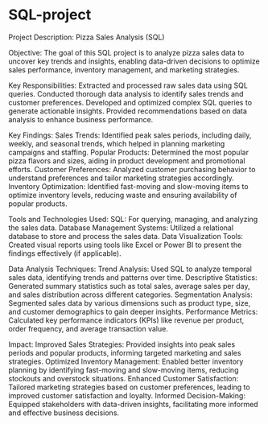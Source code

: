 # SQL-project
Project Description: Pizza Sales Analysis (SQL)

Objective:
The goal of this SQL project is to analyze pizza sales data to uncover key trends and insights, enabling data-driven decisions to optimize sales performance, inventory management, and marketing strategies.

Key Responsibilities:
Extracted and processed raw sales data using SQL queries.
Conducted thorough data analysis to identify sales trends and customer preferences.
Developed and optimized complex SQL queries to generate actionable insights.
Provided recommendations based on data analysis to enhance business performance.

Key Findings:
Sales Trends: Identified peak sales periods, including daily, weekly, and seasonal trends, which helped in planning marketing campaigns and staffing.
Popular Products: Determined the most popular pizza flavors and sizes, aiding in product development and promotional efforts.
Customer Preferences: Analyzed customer purchasing behavior to understand preferences and tailor marketing strategies accordingly.
Inventory Optimization: Identified fast-moving and slow-moving items to optimize inventory levels, reducing waste and ensuring availability of popular products.

Tools and Technologies Used:
SQL: For querying, managing, and analyzing the sales data.
Database Management Systems: Utilized a relational database to store and process the sales data.
Data Visualization Tools: Created visual reports using tools like Excel or Power BI to present the findings effectively (if applicable).

Data Analysis Techniques:
Trend Analysis: Used SQL to analyze temporal sales data, identifying trends and patterns over time.
Descriptive Statistics: Generated summary statistics such as total sales, average sales per day, and sales distribution across different categories.
Segmentation Analysis: Segmented sales data by various dimensions such as product type, size, and customer demographics to gain deeper insights.
Performance Metrics: Calculated key performance indicators (KPIs) like revenue per product, order frequency, and average transaction value.

Impact:
Improved Sales Strategies: Provided insights into peak sales periods and popular products, informing targeted marketing and sales strategies.
Optimized Inventory Management: Enabled better inventory planning by identifying fast-moving and slow-moving items, reducing stockouts and overstock situations.
Enhanced Customer Satisfaction: Tailored marketing strategies based on customer preferences, leading to improved customer satisfaction and loyalty.
Informed Decision-Making: Equipped stakeholders with data-driven insights, facilitating more informed and effective business decisions.
